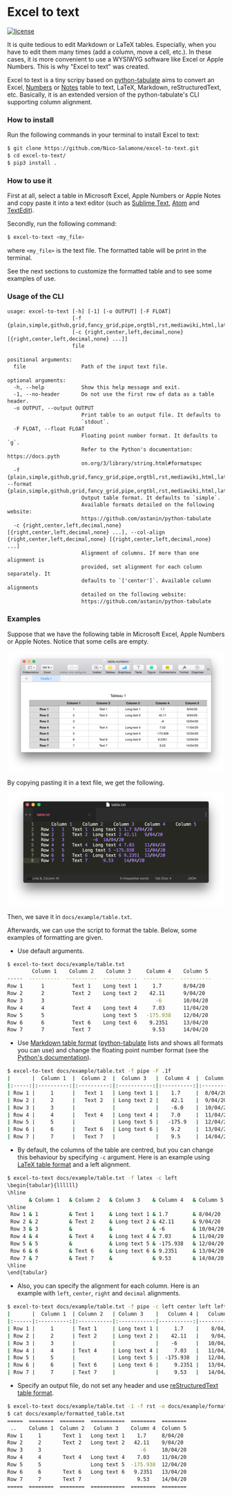 # Excel to text

[![license](https://img.shields.io/github/license/Nico-Salamone/excel-to-text)](https://github.com/Nico-Salamone/excel-to-text/blob/master/LICENSE)

It is quite tedious to edit Markdown or LaTeX tables. Especially, when you have to edit them many times (add a column, move a cell, etc.). In these cases, it is more convenient to use a WYSIWYG software like Excel or Apple Numbers. This is why "Excel to text" was created.

Excel to text is a tiny scripy based on [python-tabulate](https://github.com/astanin/python-tabulate) aims to convert an Excel, [Numbers](https://www.apple.com/numbers/) or [Notes](https://support.apple.com/HT205773) table to text, LaTeX, Markdown, reStructuredText, etc. Basically, it is an extended version of the python-tabulate's CLI supporting column alignment.

### How to install

Run the following commands in your terminal to install Excel to text:

```sh
$ git clone https://github.com/Nico-Salamone/excel-to-text.git
$ cd excel-to-text/
$ pip3 install .
```

### How to use it

First at all, select a table in Microsoft Excel, Apple Numbers or Apple Notes and copy paste it into a text editor (such as [Sublime Text](https://www.sublimetext.com), [Atom](https://atom.io) and [TextEdit](https://support.apple.com/guide/textedit/welcome/mac)).

Secondly, run the following command:

```sh
$ excel-to-text <my_file>
```

where `<my_file>` is the text file. The formatted table will be print in the terminal.

See the next sections to customize the formatted table and to see some examples of use.

### Usage of the CLI

```
usage: excel-to-text [-h] [-1] [-o OUTPUT] [-F FLOAT]
                     [-f {plain,simple,github,grid,fancy_grid,pipe,orgtbl,rst,mediawiki,html,latex,latex_raw,latex_booktabs,tsv}]
                     [-c {right,center,left,decimal,none} [{right,center,left,decimal,none} ...]]
                     file

positional arguments:
  file                  Path of the input text file.

optional arguments:
  -h, --help            Show this help message and exit.
  -1, --no-header       Do not use the first row of data as a table header.
  -o OUTPUT, --output OUTPUT
                        Print table to an output file. It defaults to
                        `stdout`.
  -F FLOAT, --float FLOAT
                        Floating point number format. It defaults to `g`.
                        Refer to the Python's documentation: https://docs.pyth
                        on.org/3/library/string.html#formatspec
  -f {plain,simple,github,grid,fancy_grid,pipe,orgtbl,rst,mediawiki,html,latex,latex_raw,latex_booktabs,tsv}, --format {plain,simple,github,grid,fancy_grid,pipe,orgtbl,rst,mediawiki,html,latex,latex_raw,latex_booktabs,tsv}
                        Output table format. It defaults to `simple`.
                        Available formats detailed on the following website:
                        https://github.com/astanin/python-tabulate
  -c {right,center,left,decimal,none} [{right,center,left,decimal,none} ...], --col-align {right,center,left,decimal,none} [{right,center,left,decimal,none} ...]
                        Alignment of columns. If more than one alignment is
                        provided, set alignment for each column separately. It
                        defaults to `['center']`. Available column alignments
                        detailed on the following website:
                        https://github.com/astanin/python-tabulate
```

### Examples

Suppose that we have the following table in Microsoft Excel, Apple Numbers or Apple Notes. Notice that some cells are empty.

![example_table_excel](docs/example/table_excel.png)

By copying pasting it in a text file, we get the following.

![example_table_txt](docs/example/table_txt.png)

Then, we save it in `docs/example/table.txt`.

Afterwards, we can use the script to format the table. Below, some examples of formatting are given.

- Use default arguments.

```sh
$ excel-to-text docs/example/table.txt
        Column 1    Column 2    Column 3     Column 4    Column 5
-----  ----------  ----------  -----------  ----------  ----------
Row 1      1         Text 1    Long text 1     1.7       8/04/20
Row 2      2         Text 2    Long text 2    42.11      9/04/20
Row 3      3                                    -6       10/04/20
Row 4      4         Text 4    Long text 4     7.03      11/04/20
Row 5      5                   Long text 5   -175.938    12/04/20
Row 6      6         Text 6    Long text 6    9.2351     13/04/20
Row 7      7         Text 7                    9.53      14/04/20
```

- Use [Markdown table format](https://github.com/adam-p/markdown-here/wiki/Markdown-Cheatsheet#tables) ([python-tabulate](https://github.com/astanin/python-tabulate) lists and shows all formats you can use) and change the floating point number format (see the [Python's documentation](https://docs.python.org/3/library/string.html#formatspec)).

```sh
$ excel-to-text docs/example/table.txt -f pipe -F .1f
|       |  Column 1  |  Column 2  |  Column 3   |  Column 4  |  Column 5  |
|:-----:|:----------:|:----------:|:-----------:|:----------:|:----------:|
| Row 1 |     1      |   Text 1   | Long text 1 |    1.7     |  8/04/20   |
| Row 2 |     2      |   Text 2   | Long text 2 |    42.1    |  9/04/20   |
| Row 3 |     3      |            |             |    -6.0    |  10/04/20  |
| Row 4 |     4      |   Text 4   | Long text 4 |    7.0     |  11/04/20  |
| Row 5 |     5      |            | Long text 5 |   -175.9   |  12/04/20  |
| Row 6 |     6      |   Text 6   | Long text 6 |    9.2     |  13/04/20  |
| Row 7 |     7      |   Text 7   |             |    9.5     |  14/04/20  |
```

- By default, the columns of the table are centred, but you can change this behaviour by specifying `-c` argument. Here is an example using [LaTeX table format](https://en.wikibooks.org/wiki/LaTeX/Tables) and a left alignment.

```sh
$ excel-to-text docs/example/table.txt -f latex -c left
\begin{tabular}{llllll}
\hline
       & Column 1   & Column 2   & Column 3    & Column 4   & Column 5   \\
\hline
 Row 1 & 1          & Text 1     & Long text 1 & 1.7        & 8/04/20    \\
 Row 2 & 2          & Text 2     & Long text 2 & 42.11      & 9/04/20    \\
 Row 3 & 3          &            &             & -6         & 10/04/20   \\
 Row 4 & 4          & Text 4     & Long text 4 & 7.03       & 11/04/20   \\
 Row 5 & 5          &            & Long text 5 & -175.938   & 12/04/20   \\
 Row 6 & 6          & Text 6     & Long text 6 & 9.2351     & 13/04/20   \\
 Row 7 & 7          & Text 7     &             & 9.53       & 14/04/20   \\
\hline
\end{tabular}
```

- Also, you can specify the alignment for each column. Here is an example with `left`, `center`, `right` and `decimal` alignments.

```sh
$ excel-to-text docs/example/table.txt -f pipe -c left center left left decimal right
|       |  Column 1  | Column 2   | Column 3    |   Column 4 |   Column 5 |
|:------|:----------:|:-----------|:------------|-----------:|-----------:|
| Row 1 |     1      | Text 1     | Long text 1 |     1.7    |    8/04/20 |
| Row 2 |     2      | Text 2     | Long text 2 |    42.11   |    9/04/20 |
| Row 3 |     3      |            |             |    -6      |   10/04/20 |
| Row 4 |     4      | Text 4     | Long text 4 |     7.03   |   11/04/20 |
| Row 5 |     5      |            | Long text 5 |  -175.938  |   12/04/20 |
| Row 6 |     6      | Text 6     | Long text 6 |     9.2351 |   13/04/20 |
| Row 7 |     7      | Text 7     |             |     9.53   |   14/04/20 |
```

- Specify an output file, do not set any header and use [reStructuredText table format](https://docutils.sourceforge.io/docs/user/rst/quickref.html#tables).

```sh
$ excel-to-text docs/example/table.txt -1 -f rst -o docs/example/formatted_table.txt
$ cat docs/example/formatted_table.txt
=====  ========  ========  ===========  ========  ========
 ..    Column 1  Column 2   Column 3    Column 4  Column 5
Row 1     1       Text 1   Long text 1    1.7     8/04/20
Row 2     2       Text 2   Long text 2   42.11    9/04/20
Row 3     3                                -6     10/04/20
Row 4     4       Text 4   Long text 4    7.03    11/04/20
Row 5     5                Long text 5  -175.938  12/04/20
Row 6     6       Text 6   Long text 6   9.2351   13/04/20
Row 7     7       Text 7                  9.53    14/04/20
=====  ========  ========  ===========  ========  ========
```
